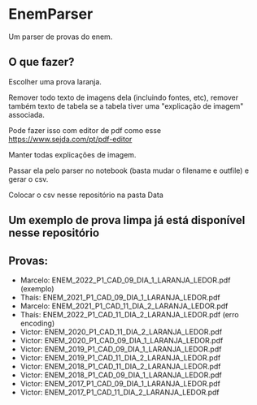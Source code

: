 # EnemParser

Um parser de provas do enem.

## O que fazer?

Escolher uma prova laranja.

Remover todo texto de imagens dela (incluindo fontes, etc), remover também texto de tabela se a tabela tiver uma "explicação de imagem" associada.

Pode fazer isso com editor de pdf como esse https://www.sejda.com/pt/pdf-editor

Manter todas explicações de imagem.

Passar ela pelo parser no notebook  (basta mudar o filename e outfile) e gerar o csv.

Colocar o csv nesse repositório na pasta Data

## Um exemplo de prova limpa já está disponível nesse repositório

## Provas:

- Marcelo: ENEM_2022_P1_CAD_09_DIA_1_LARANJA_LEDOR.pdf (exemplo)
- Thaís: ENEM_2021_P1_CAD_09_DIA_1_LARANJA_LEDOR.pdf
- Marcelo: ENEM_2021_P1_CAD_11_DIA_2_LARANJA_LEDOR.pdf 
- Thaís: ENEM_2022_P1_CAD_11_DIA_2_LARANJA_LEDOR.pdf (erro encoding)
- Victor: ENEM_2020_P1_CAD_11_DIA_2_LARANJA_LEDOR.pdf
- Victor: ENEM_2020_P1_CAD_09_DIA_1_LARANJA_LEDOR.pdf 
- Victor: ENEM_2019_P1_CAD_09_DIA_1_LARANJA_LEDOR.pdf 
- Victor: ENEM_2019_P1_CAD_11_DIA_2_LARANJA_LEDOR.pdf 
- Victor: ENEM_2018_P1_CAD_11_DIA_2_LARANJA_LEDOR.pdf 
- Victor: ENEM_2018_P1_CAD_09_DIA_1_LARANJA_LEDOR.pdf 
- Victor: ENEM_2017_P1_CAD_09_DIA_1_LARANJA_LEDOR.pdf 
- Victor: ENEM_2017_P1_CAD_11_DIA_2_LARANJA_LEDOR.pdf
